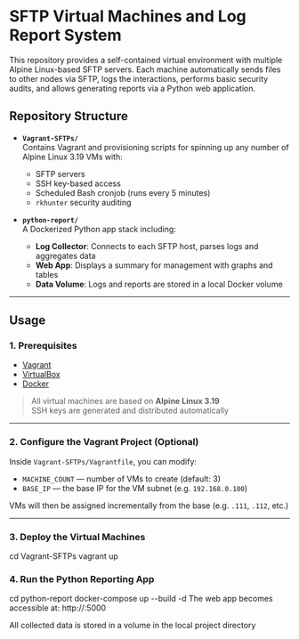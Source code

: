 # SFTP Virtual Machines and Log Report System

This repository provides a self-contained virtual environment with multiple Alpine Linux-based SFTP servers. Each machine automatically sends files to other nodes via SFTP, logs the interactions, performs basic security audits, and allows generating reports via a Python web application.

## Repository Structure

- **`Vagrant-SFTPs/`**  
  Contains Vagrant and provisioning scripts for spinning up any number of Alpine Linux 3.19 VMs with:
  - SFTP servers
  - SSH key-based access
  - Scheduled Bash cronjob (runs every 5 minutes)
  - `rkhunter` security auditing

- **`python-report/`**  
  A Dockerized Python app stack including:
  - **Log Collector**: Connects to each SFTP host, parses logs and aggregates data
  - **Web App**: Displays a summary for management with graphs and tables
  - **Data Volume**: Logs and reports are stored in a local Docker volume

---

## Usage

### 1. Prerequisites

- [Vagrant](https://www.vagrantup.com/)
- [VirtualBox](https://www.virtualbox.org/)
- [Docker](https://www.docker.com/)

> All virtual machines are based on **Alpine Linux 3.19**  
> SSH keys are generated and distributed automatically

---

### 2. Configure the Vagrant Project (Optional)

Inside `Vagrant-SFTPs/Vagrantfile`, you can modify:

- `MACHINE_COUNT` — number of VMs to create (default: 3)
- `BASE_IP` — the base IP for the VM subnet (e.g. `192.168.0.100`)

VMs will then be assigned incrementally from the base (e.g. `.111`, `.112`, etc.)

---

### 3. Deploy the Virtual Machines

cd Vagrant-SFTPs
vagrant up

### 4. Run the Python Reporting App

cd python-report
docker-compose up --build -d
The web app becomes accessible at:
http://<host-ip>:5000

All collected data is stored in a volume in the local project directory
